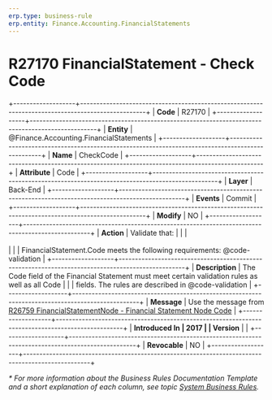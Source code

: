 ```yaml
---
erp.type: business-rule
erp.entity: Finance.Accounting.FinancialStatements
---
```


# R27170 FinancialStatement - Check Code
+-------------------+--------------------------------------------------------------------------------------------------+
| **Code**          | R27170                                                                                           |
+-------------------+--------------------------------------------------------------------------------------------------+
| **Entity**        | @Finance.Accounting.FinancialStatements                                                          |
+-------------------+--------------------------------------------------------------------------------------------------+
| **Name**          | CheckCode                                                                                        |
+-------------------+--------------------------------------------------------------------------------------------------+
| **Attribute**     | Code                                                                                             |
+-------------------+--------------------------------------------------------------------------------------------------+
| **Layer**         | Back-End                                                                                         |
+-------------------+--------------------------------------------------------------------------------------------------+
| **Events**        | Commit                                                                                           |
+-------------------+--------------------------------------------------------------------------------------------------+
| **Modify**        | NO                                                                                               |
+-------------------+--------------------------------------------------------------------------------------------------+
| **Action**        | Validate that:                                                                                   |
|                   | <br/><br/>                                                                                       |
|                   | FinancialStatement.Code meets the following requirements: @code-validation                       |
+-------------------+--------------------------------------------------------------------------------------------------+
| **Description**   | The Code field of the Financial Statement must meet certain validation rules as well as all Code |
|                   | fields. The rules are described in @code-validation                                              |
+-------------------+--------------------------------------------------------------------------------------------------+
| **Message**       | Use the message from [R26759 FinancialStatementNode - Financial Statement Node Code](R26759.md)  |
+-------------------+--------------------------------------------------------------------------------------------------+
| **Introduced In   | 2017                                                                                             |
| Version**         |                                                                                                  |
+-------------------+--------------------------------------------------------------------------------------------------+
| **Revocable**     | NO                                                                                               |
+-------------------+--------------------------------------------------------------------------------------------------+

*\* For more information about the Business Rules Documentation Template and a short explanation of each column, see
topic [System Business Rules](../templates/template-description-system-business-rules.md).*
